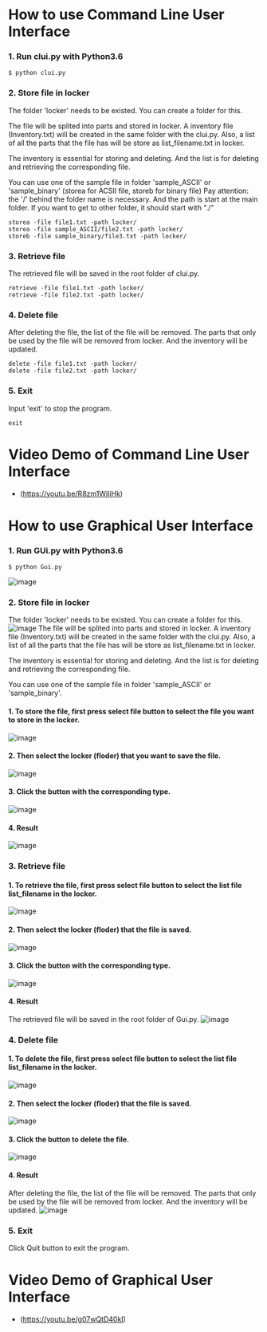 # How to use Command Line User Interface

### 1. Run clui.py with Python3.6

```
$ python clui.py
```

### 2. Store file in locker

The folder 'locker' needs to be existed. You can create a folder for this.

The file will be splited into parts and stored in locker. A inventory file (Inventory.txt) will be created in the same folder with the clui.py. Also, a list of all the parts that the file has will be store as list_filename.txt in locker.

The inventory is essential for storing and deleting. And the list is for deleting and retrieving the corresponding file.

You can use one of the sample file in folder 'sample_ASCII' or 'sample_binary'
(storea for ACSII file, storeb for binary file)
Pay attention: the '/' behind the folder name is necessary. And the path is start at the main folder. If you want to get to other folder, it should start with "./"

```
storea -file file1.txt -path locker/
storea -file sample_ASCII/file2.txt -path locker/
storeb -file sample_binary/file3.txt -path locker/
```

### 3. Retrieve file

The retrieved file will be saved in the root folder of clui.py.

```
retrieve -file file1.txt -path locker/
retrieve -file file2.txt -path locker/
```

### 4. Delete file

After deleting the file, the list of the file will be removed. The parts that only be used by the file will be removed from locker. And the inventory will be updated.

```
delete -file file1.txt -path locker/
delete -file file2.txt -path locker/
```

### 5. Exit

Input 'exit' to stop the program.

```
exit
```

# Video Demo of Command Line User Interface

* (https://youtu.be/R8zm1WjIiHk)

# How to use Graphical User Interface

### 1. Run GUi.py with Python3.6

```
$ python Gui.py
```
![image](https://github.com/GanquanWen/Deduplicator/blob/master/picture/store/GUI%20Interface.png)

### 2. Store file in locker

The folder 'locker' needs to be existed. You can create a folder for this.
![image](https://github.com/GanquanWen/Deduplicator/blob/master/picture/store/create%20a%20locker.png)
The file will be splited into parts and stored in locker. A inventory file (Inventory.txt) will be created in the same folder with the clui.py. Also, a list of all the parts that the file has will be store as list_filename.txt in locker.

The inventory is essential for storing and deleting. And the list is for deleting and retrieving the corresponding file.

You can use one of the sample file in folder 'sample_ASCII' or 'sample_binary'.

#### 1. To store the file, first press select file button to select the file you want to store in the locker.
![image](https://github.com/GanquanWen/Deduplicator/blob/master/picture/store/select%20file.png)

#### 2. Then select the locker (floder) that you want to save the file.
![image](https://github.com/GanquanWen/Deduplicator/blob/master/picture/store/select%20locer.png)

#### 3. Click the button with the corresponding type.
![image](https://github.com/GanquanWen/Deduplicator/blob/master/picture/store/select%20button.png)

#### 4. Result
![image](https://github.com/GanquanWen/Deduplicator/blob/master/picture/store/Get%20result.png)

### 3. Retrieve file


#### 1. To retrieve the file, first press select file button to select the list file list_filename in the locker.
![image](https://github.com/GanquanWen/Deduplicator/blob/master/picture/retrieve/Screen%20Shot%202018-05-03%20at%202.22.56%20PM.png)
#### 2. Then select the locker (floder) that the file is saved.
![image](https://github.com/GanquanWen/Deduplicator/blob/master/picture/retrieve/Screen%20Shot%202018-05-03%20at%202.35.18%20PM.png)
#### 3. Click the button with the corresponding type.
![image](https://github.com/GanquanWen/Deduplicator/blob/master/picture/retrieve/Screen%20Shot%202018-05-03%20at%202.44.19%20PM.png)
#### 4. Result
The retrieved file will be saved in the root folder of Gui.py.
![image](https://github.com/GanquanWen/Deduplicator/blob/master/picture/retrieve/Screen%20Shot%202018-05-03%20at%202.49.07%20PM.png)

### 4. Delete file

#### 1. To delete the file, first press select file button to select the list file list_filename in the locker.
![image](https://github.com/GanquanWen/Deduplicator/blob/master/picture/Delete/Screen%20Shot%202018-05-03%20at%203.01.01%20PM.png)
#### 2. Then select the locker (floder) that the file is saved.
![image](https://github.com/GanquanWen/Deduplicator/blob/master/picture/Delete/Screen%20Shot%202018-05-03%20at%203.07.29%20PM.png)
#### 3. Click the button to delete the file.
![image](https://github.com/GanquanWen/Deduplicator/blob/master/picture/Delete/Screen%20Shot%202018-05-03%20at%203.20.38%20PM.png)
#### 4. Result
After deleting the file, the list of the file will be removed. The parts that only be used by the file will be removed from locker. And the inventory will be updated.
![image](https://github.com/GanquanWen/Deduplicator/blob/master/picture/Delete/Screen%20Shot%202018-05-03%20at%203.25.26%20PM.png)


### 5. Exit

Click Quit button to exit the program.

# Video Demo of Graphical User Interface

* (https://youtu.be/g07wQtD40kI)
